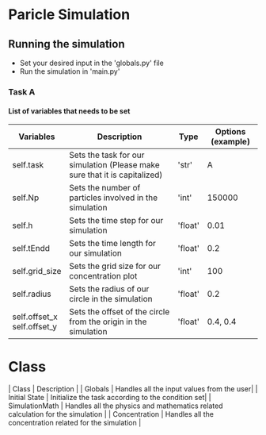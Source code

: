# Paricle Simulation

## Running the simulation
- Set your desired input in the 'globals.py' file 
- Run the simulation in 'main.py'

### Task A
#### List of variables that needs to be set
| Variables | Description | Type | Options (example) |
| --------- | ----------- | ---- | ----------------- |
| self.task | Sets the task for our simulation (Please make sure that it is capitalized) | 'str' | A |
| self.Np | Sets the number of particles involved in the simulation | 'int' | 150000 |
| self.h | Sets the time step for our simulation | 'float' | 0.01 |
| self.tEndd | Sets the time length for our simulation | 'float' | 0.2 |
| self.grid_size | Sets the grid size for our concentration plot | 'int' | 100 |
| self.radius | Sets the radius of our circle in the simulation | 'float' | 0.2 |
| self.offset_x <br /> self.offset_y | Sets the offset of the circle from the origin in the simulation | 'float' | 0.4, 0.4 |

# Class
| Class | Description |
| Globals | Handles all the input values from the user|
| Initial State | Initialize the task according to the condition set|
| SimulationMath | Handles all the physics and mathematics related calculation for the simulation |
| Concentration | Handles all the concentration related for the simulation |

